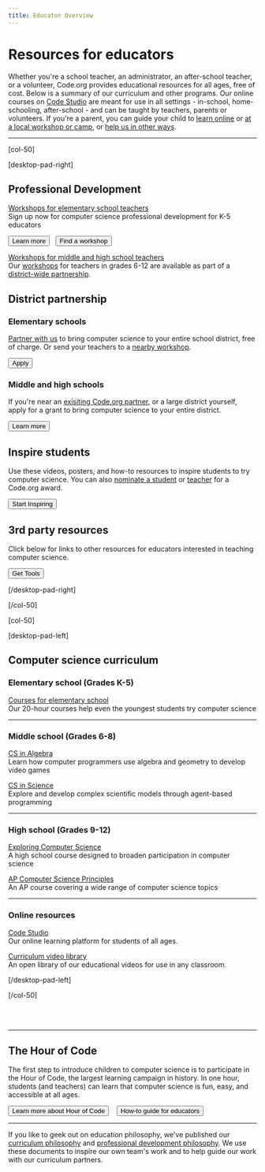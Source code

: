 ```yaml
---
title: Educator Overview
---
```


# Resources for educators

Whether you're a school teacher, an administrator, an after-school teacher, or a volunteer, Code.org provides educational resources for all ages, free of cost. Below is a summary of our curriculum and other programs. Our online courses on [Code Studio](http://studio.code.org) are meant for use in all settings - in-school, home-schooling, after-school - and can be taught by teachers, parents or volunteers. If you're a parent, you can guide your child to [learn online](/learn/beyond) or [at a local workshop or camp](/learn/local), or [help us in other ways](/help). 


---

[col-50]

[desktop-pad-right]

## Professional Development

[Workshops for elementary school teachers](/educate/k5)
<br/>
Sign up now for computer science professional development for K-5 educators

[<button>Learn more</button>](/educate/k5/) &nbsp;&nbsp;[<button>Find a workshop</button>](/professional-development-workshops)
<br/>

[Workshops for middle and high school teachers](/educate/professional-development)
<br/>
Our [workshops](/educate/professional-development) for teachers in grades 6-12 are available as part of a [district-wide partnership](/district-partner).



## District partnership

### Elementary schools 

[Partner with us](/educate/k5-district-partnership) to bring computer science to your entire school district, free of charge. Or send your teachers to a [nearby workshop](/professional-development-workshops).

[<button>Apply</button>](/educate/k5-district-partnership)


### Middle and high schools 

If you're near an [exisiting Code.org partner](/educate/partner-districts), or a large district yourself, apply for a grant to bring computer science to your entire district.  

[<button>Learn more</button>](/district-partner)


## Inspire students
Use these videos, posters, and how-to resources to inspire students to try computer science. You can also [nominate a student](/sotw) or [teacher](/totm) for a Code.org award.

[<button>Start Inspiring</button>](/educate/inspire)



## 3rd party resources

Click below for links to other resources for educators interested in teaching computer science.

[<button>Get Tools</button>](/educate/3rdparty)

[/desktop-pad-right]

[/col-50]

[col-50]

[desktop-pad-left]

## Computer science curriculum

### Elementary school (Grades K-5)

[Courses for elementary school](/educate/k5/)
<br/>
Our 20-hour courses help even the youngest students try computer science 

---

### Middle school (Grades 6-8)

[CS in Algebra](/curriculum/algebra/)
<br/>
Learn how computer programmers use algebra and geometry to develop video games 

[CS in Science](/curriculum/science/)
<br/>
Explore and develop complex scientific models through agent-based programming 

---

### High school (Grades 9-12)
<a href="http://www.exploringcs.org" target="_blank">Exploring Computer Science</a>
<br/>
A high school course designed to broaden participation in computer science

[AP Computer Science Principles](/educate/csp)
<br/>
An AP course covering a wide range of computer science topics

---

### Online resources

[Code Studio](http://studio.code.org)
<br/>
Our online learning platform for students of all ages.

[Curriculum video library](/educate/videos)
<br/>
An open library of our educational videos for use in any classroom.

[/desktop-pad-left]

[/col-50]


<div style="clear:both"/>

<br/>
<br/>

---

## The Hour of Code
The first step to introduce children to computer science is to participate in the Hour of Code, the largest learning campaign in history. In one hour, students (and teachers) can learn that computer science is fun, easy, and accessible at all ages.

[<button>Learn more about Hour of Code</button>](http://hourofcode.com) &nbsp;&nbsp; [<button>How-to guide for educators</button>](http://hourofcode.com/resources/how-to)

---
If you like to geek out on education philosophy, we've published our [curriculum philosophy](/educate/curriculum-philosophy) and [professional development philosophy](/educate/professional-development-philosophy). We use these documents to inspire our own team's work and to help guide our work with our curriculum partners. 
